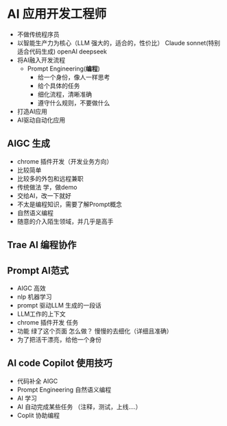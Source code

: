 # AI 应用开发工程师
 - 不做传统程序员
 - 以智能生产力为核心（LLM 强大的，适合的，性价比）
   Claude sonnet(特别适合代码生成)
   openAI
   deepseek
 - 将AI融入开发流程
   - Prompt Engineering(**编程**)
     - 给一个身份，像人一样思考
     - 给个具体的任务
     - 细化流程，清晰准确
     - 遵守什么规则，不要做什么
 - 打造AI应用
 - AI驱动自动化应用


## AIGC 生成
- chrome 插件开发（开发业务方向）
 - 比较简单
 - 比较多的外包和远程兼职
 - 传统做法
   学，做demo
 - 交给AI，改一下就好
 - 不太是编程知识，需要了解Prompt概念
 - 自然语义编程
 - 随意的介入陌生领域，并几乎是高手

 ## Trae AI 编程协作

 ## Prompt AI范式
  - AIGC 高效
  - nlp 机器学习
  - prompt 驱动LLM 生成的一段话
  - LLM工作的上下文
   - chrome 插件开发 任务
   - 功能 绿了这个页面 怎么做？ 慢慢的去细化（详细且准确）
   - 为了把活干漂亮，给他一个身份

## AI code Copilot 使用技巧
   - 代码补全 AIGC
   - Prompt Engineering 自然语义编程
   - AI 学习
   - AI 自动完成某些任务 （注释，测试，上线....）
   - Coplit 协助编程
